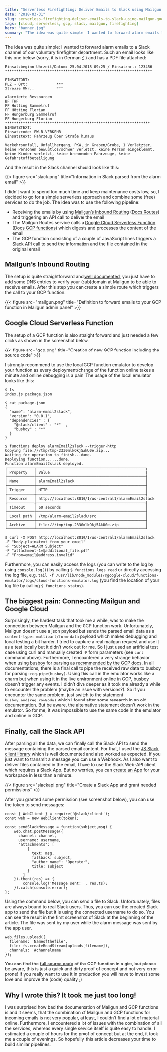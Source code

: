```yaml
---
title: "Serverless Firefighting: Deliver Emails to Slack using Mailgun & Google Cloud Functions"
date: "2018-03-31"
slug: serverless-firefighting-deliver-emails-to-slack-using-mailgun-google-cloud-functions
tags: [cloud, serverless, gcp, slack, mailgun, firefighting]
hero: "banner.jpg"
summary: "The idea was quite simple: I wanted to forward alarm emails to a Slack channel of our voluntary firefighter department, using Mailgun, Google Cloud Functions, and the Slack API...quite simple, right? ;)"
---
```


The idea was quite simple: I wanted to forward alarm emails to a Slack channel of our voluntary firefighter department. Such an email looks like this one below (sorry, it is in German ;) ) and has a PDF file attached:

```
Einsatzbeginn Uhrzeit/Datum: 25.04.2018 09:25 / Einsatznr.: 123456
******************************************************************
 
EINSATZORT: 
PLZ - Ort:             ***  
Strasse HNr.:          ***
                       
alarmierte Ressourcen
BF THF
FF Hötting Sammelruf
FF Hötting Florian
FF Hungerburg Sammelruf
FF Hungerburg Florian
***************************************************************** 
EINSATZTEXT: 
Einsatzcode: FW-B-VERKEHR
Einsatztext: Fahrzeug über Straße hinaus 
 
Verkehrsunfall, Unfallhergang, PKW, in Graben/Grube, 1 Verletzter,
keine Personen bewußtlos/schwer verletzt, keine Person eingeklemmt,
keine Kinder verletzt, keine brennenden Fahrzeuge, keine Gefahrstoffbeteiligung
```
And the result in the Slack channel should look like this:

{{< figure src="slack.png" title="Information in Slack parsed from the alarm email" >}}

I didn’t want to spend too much time and keep maintenance costs low, so, I decided to go for a simple serverless approach and combine some (free) services to do the job. The idea was to use the following pipeline:

* Receiving the emails by using [Mailgun’s Inbound Routing](https://www.mailgun.com/inbound-routing) ([Docs Routes](http://mailgun-documentation.readthedocs.io/en/latest/api-routes.html)) and triggering an API call to deliver the email
* The Mailgun Routes service calls a [Google Cloud Serverless Function](https://cloud.google.com/functions) ([Docs GCP functions](https://cloud.google.com/functions/docs/)) which digests and processes the content of the email
* The GCP function consisting of a couple of JavaScript lines triggers a [Slack API](https://api.slack.com/) call to send the information and the file contained in the original email

## Mailgun’s Inbound Routing

The setup is quite straightforward and [well documented](https://documentation.mailgun.com/en/latest/quickstart-receiving.html), you just have to add some DNS entries to verify your (sub)domain at Mailgun to be able to receive emails. After this step you can create a simple route which triggers the call to your GCP function.

{{< figure src="mailgun.png" title="Definition to forward emails to your GCP function in Mailgun admin panel" >}}

## Google Cloud Serverless Function

The setup of a GCP function is also straight forward and just needed a few clicks as shown in the screenshot below.

{{< figure src="gcp.png" title="Creation of new GCP function including the source code" >}}

I strongly recommend to use the local GCP function emulator to develop your function as every deployment/change of the function online takes a minute and online debugging is a pain. The usage of the local emulator looks like this:

```
$ ls
index.js package.json

$ cat package.json 
{
  "name": "alarm-email2slack",
  "version": "0.0.1",
  "dependencies" : {
    "@slack/client" : "*"  ,
    "busboy" : "*"
  }
}

$ functions deploy alarmEmail2slack --trigger-http
Copying file:///tmp/tmp-2330mlkOkj5AkU0e.zip...
Waiting for operation to finish...done.
Deploying function......done.
Function alarmEmail2slack deployed.
┌────────────┬─────────────────────────────────────────────────┐
│ Property   │ Value                                           |                      
├────────────┼─────────────────────────────────────────────────┤
│ Name       │ alarmEmail2slack                                │
├────────────┼─────────────────────────────────────────────────┤
│ Trigger    │ HTTP                                            │
├────────────┼─────────────────────────────────────────────────┤
│ Resource   │ http://localhost:8010/1/us-central1/alarmEmail2slack              
├────────────┼─────────────────────────────────────────────────┤
│ Timeout    │ 60 seconds                                      │
├────────────┼─────────────────────────────────────────────────┤
│ Local path │ /tmp/alarm-email2slack/src                      │
├────────────┼─────────────────────────────────────────────────┤
│ Archive    │ file:///tmp/tmp-2330mlkOkj5AkU0e.zip            │
└────────────┴─────────────────────────────────────────────────┘

$ curl -X POST http://localhost:8010/1/us-central1/alarmEmail2slack 
-F "body-plain=text from your email"
-F "Subject=ALARM Subject"
-F "attachment-1=@additional_file.pdf"
-F "From=email@address.invalid"
```
Furthermore, you can easily access the logs (you can write to the log by using `console.log()`) by calling `$ functions logs read` or directly accessing the log file, e.g. `tail -f /usr/lib/node_modules/@google-cloud/functions-emulator/logs/cloud-functions-emulator.log` (you find the location of your log file by calling `$ functions status`).

## The biggest pain: Connecting Mailgun and Google Cloud

Surprisingly, the hardest task that took me a while, was to make the connection between Mailgun and the GCP function work. Unfortunately, Mailgun doesn’t use a json payload but sends the parsed email data as a `content-type: multipart/form-data` payload which makes debugging and local testing a bit harder. I tried to capture a real mailgun request and use it as a test locally but it didn’t work out for me. So I just used an artificial test case using curl and manually created `-F` form parameters (see `curl` command above). Furthermore, I encountered a very strange behavior when using [busboy](https://github.com/mscdex/busboy) for parsing as [recommended by the GCP docs](https://cloud.google.com/functions/docs/writing/http). In all documentations, there is a final call to pipe the received raw data to busboy for parsing: `req.pipe(busboy)`. Using this call in the emulator works like a charm but when using it in the live environment online in GCP, busboy doesn’t trigger any events. I didn’t dive deeper as it took me already a while to encounter the problem (maybe an issue with versions?). So if you encounter the same problem, just switch to the statement `busboy.end(req.rawBody)` which I found after some research in an old documentation. But be aware, the alternative statement doesn’t work in the emulator. So for me, it was impossible to use the same code in the emulator and online in GCP.

## Finally, call the Slack API

After parsing all the data, we can finally call the Slack API to send the message containing the parsed email content. For that, I used the [JS Slack client library](https://github.com/slackapi/node-slack-sdk) which is well documented and also worked as expected. If you just want to transmit a message you can use a Webhook. As I also want to deliver files contained in the email, I have to use the Slack Web-API client which requires a Slack App. But no worries, you can [create an App](https://api.slack.com/slack-apps#creating_apps) for your workspace in less than a minute.

{{< figure src="slackapi.png" title="Create a Slack App and grant needed permissions" >}}

After you granted some permission (see screenshot below), you can use the token to send messages:

```
const { WebClient } = require('@slack/client');
const web = new WebClient(token);

const sendSlackMessage = function(subject,msg) {
    web.chat.postMessage({
      channel: channel,
      username: username,
      "attachments": [
          {
            text: msg,
            fallback: subject,
            "author_name": "Operator",
            title: subject
          }
        ]
    }).then((res) => {
        console.log('Message sent: ', res.ts);
    }).catch(console.error);
};
```

Using the command below, you can send a file to Slack. Unfortunately, files are always bound to real Slack users. Thus, you can use the created Slack app to send the file but it is using the connected username to do so. You can see the result in the first screenshot of Slack at the beginning of the article. The file was sent by my user while the alarm message was sent by the app user.

```
web.files.upload({
  filename: 'Nameofthefile',
  file: fs.createReadStream(uploads[filename]),
  channels: '#channelname'
});
```

You can find the [full source code](https://gist.github.com/woolfg/702a97df4b894dea665745789d4f8d56) of the GCP function in a gist, but please be aware, this is just a quick and dirty proof of concept and not very error-prone! If you really want to use it in production you will have to invest some love and improve the (code) quality ;)

## Why I wrote this? It took me just too long!

I was surprised how bad the documentation of Mailgun and GCP functions is and it seems, that the combination of Mailgun and GCP functions for incoming emails is not very popular, at least, I couldn’t find a lot of material online. Furthermore, I encountered a lot of issues with the combination of all the services, whereas every single service itself is quite easy to handle. I estimated a couple of hours for the proof of concept but at the end, it took me a couple of evenings. So hopefully, this article decreases your time to build similar pipelines.